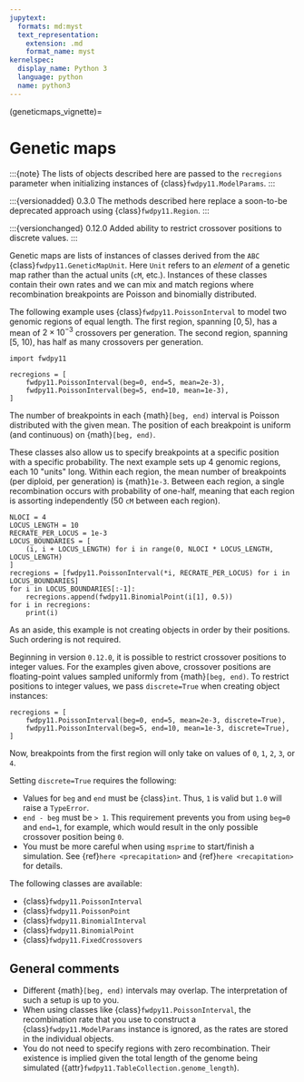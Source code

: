 ```yaml
---
jupytext:
  formats: md:myst
  text_representation:
    extension: .md
    format_name: myst
kernelspec:
  display_name: Python 3
  language: python
  name: python3
---
```


(geneticmaps_vignette)=

# Genetic maps

:::{note}
The lists of objects described here are passed to the `recregions` parameter when initializing instances of {class}`fwdpy11.ModelParams`.
:::

:::{versionadded} 0.3.0
The methods described here replace a soon-to-be deprecated approach using {class}`fwdpy11.Region`.
:::

:::{versionchanged} 0.12.0
Added ability to restrict crossover positions to discrete values.
:::

Genetic maps are lists of instances of classes derived from the `ABC`
{class}`fwdpy11.GeneticMapUnit`.
Here `Unit` refers to an *element* of a genetic map rather than the actual units (`cM`, etc.).
Instances of these classes contain their own rates and we can mix and match regions where recombination breakpoints are Poisson and binomially distributed.

The following example uses {class}`fwdpy11.PoissonInterval` to model two genomic regions of equal length.
The first region, spanning $[0, 5)$, has a mean of $2 \times 10^{-3}$ crossovers per generation. 
The second region, spanning [5, 10), has half as many crossovers per generation.

```{code-cell} python
import fwdpy11

recregions = [
    fwdpy11.PoissonInterval(beg=0, end=5, mean=2e-3),
    fwdpy11.PoissonInterval(beg=5, end=10, mean=1e-3),
]
```

The number of breakpoints in each {math}`[beg, end)` interval is Poisson distributed with the given mean.
The position of each breakpoint is uniform (and continuous) on {math}`[beg, end)`.

These classes also allow us to specify breakpoints at a specific position with a specific probability.
The next example sets up 4 genomic regions, each 10 "units" long.  Within each region, the mean number of breakpoints (per diploid, per generation) is {math}`1e-3`.
Between each region, a single recombination occurs with probability of
one-half, meaning that each region is assorting independently (50 `cM` between each region).

```{code-cell} python
NLOCI = 4
LOCUS_LENGTH = 10
RECRATE_PER_LOCUS = 1e-3
LOCUS_BOUNDARIES = [
    (i, i + LOCUS_LENGTH) for i in range(0, NLOCI * LOCUS_LENGTH, LOCUS_LENGTH)
]
recregions = [fwdpy11.PoissonInterval(*i, RECRATE_PER_LOCUS) for i in LOCUS_BOUNDARIES]
for i in LOCUS_BOUNDARIES[:-1]:
    recregions.append(fwdpy11.BinomialPoint(i[1], 0.5))
for i in recregions:
    print(i)
```

As an aside, this example is not creating objects in order by their positions.  Such ordering is not required.

Beginning in version `0.12.0`, it is possible to restrict crossover positions to integer values.
For the examples given above, crossover positions are floating-point values sampled uniformly from {math}`[beg, end)`.
To restrict positions to integer values, we pass `discrete=True` when creating object instances:

```{code-cell} python
recregions = [
    fwdpy11.PoissonInterval(beg=0, end=5, mean=2e-3, discrete=True),
    fwdpy11.PoissonInterval(beg=5, end=10, mean=1e-3, discrete=True),
]
```

Now, breakpoints from the first region will only take on values of `0`, `1`, `2`, `3`, or `4`.

Setting `discrete=True` requires the following:

* Values for `beg` and `end` must be {class}`int`.  Thus, `1` is valid but `1.0` will raise a `TypeError`.
* `end - beg` must be `> 1`.  This requirement prevents you from using `beg=0` and `end=1`, for example, which would result in the only possible crossover position being `0`.
* You must be more careful when using `msprime` to start/finish a simulation.
  See {ref}`here <precapitation>` and {ref}`here <recapitation>` for details.

The following classes are available:

* {class}`fwdpy11.PoissonInterval`
* {class}`fwdpy11.PoissonPoint`
* {class}`fwdpy11.BinomialInterval`
* {class}`fwdpy11.BinomialPoint`
* {class}`fwdpy11.FixedCrossovers`

## General comments

* Different {math}`[beg, end)` intervals may overlap.
  The interpretation of such a setup is up to you.
* When using classes like {class}`fwdpy11.PoissonInterval`, the recombination rate that you use to construct a {class}`fwdpy11.ModelParams` instance is ignored, as the rates are stored in the individual objects.
* You do not need to specify regions with zero recombination.
  Their existence is implied given the total length of the genome being simulated ({attr}`fwdpy11.TableCollection.genome_length`).
